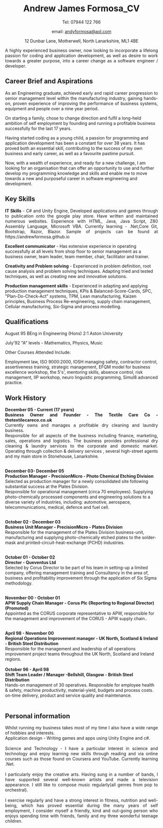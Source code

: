 <div align="center">
<h1>Andrew James Formosa_CV</h1>

Tel: 07944 122 766 

email: andyformosa@aol.com  

12 Dunbar Lane, Motherwell, North Lanarkshire, ML1 4BE
</div>

<p align="justify">A highly experienced business owner, now looking to incorporate a lifelong passion for coding and application development, as well as desire to work towards a greater purpose, into a career change as a software engineer / developer.</p>
<h2>Career Brief and Aspirations</h2>
<p align="justify">As an Engineering graduate, achieved early and rapid career progression to senior management  level within the manufacturing industry, gaining hands-on, proven experience of  improving the performance of business systems, equipment and people over a nine year period.  
  
On starting a family, chose to change direction and fulfil a long-held ambition of self employment by founding and running a profitable business successfully  for the last 17 years.  
  
Having started coding as a young child, a passion for programming and application development has been a constant for over 38 years. It has proved both an essential skill, contributing to the success of my own business and early career, as well as a favourite pastime pursuit.  
  
Now, with a wealth of experience, and ready for a new challenge, I am looking for an organisation that can offer an opportunity to use and  further develop my programming knowledge and skills and enable me to move towards a new and purposeful career in software engineering and development.  </p>
<h2>Key Skills</h2>
<p align="justify"><b>IT Skills</b> - C# and Unity Engine, Developed applications and games through to publication onto the google play store. Have written and maintained numerous websites. Experience with HTML, Java, Java Script, Z80 Assembly Language, Microsoft VBA. Currently learning - .Net,Core Git, Bootstrap, Razor, Blazor. Sample of projects can be found at https://andrewformosa.github.io  
  
<b>Excellent communicator</b> - Has extensive experience in operating successfully at all levels from shop floor to senior management as a business owner, team leader, team member, chair, facilitator and trainer.  
  
<b>Creativity and Problem solving</b> - Experienced in problem definition, root cause analysis and problem solving techniques. Adapting tried and tested techniques, as well as creating new and innovative solutions.  
  
<b>Production management skills</b> - Experienced in adapting and applying production management techniques, KPIs & Balanced-Score-Cards, SPC, "Plan-Do-Check-Act" systems, TPM, Lean manufacturing, Kaizen principles, Business Process Re-engineering, supply chain management, Cellular manufacturing, Six-Sigma and process modelling.  </p>

<h2>Qualifications</h2>
<p align="justify">August 95 BEng in Engineering (Hons) 2:1 Aston University  
  
July'92 "A" levels - Mathematics, Physics, Music  
  
Other Courses Attended Include:  
  
Employment law, ISO 9000:2000, IOSH managing safety, contractor control, assertiveness training, strategic management, EFQM model for business excellence workshop, the 5's', mentoring skills, absence control, risk management, IIP workshop, neuro linguistic programming, Simul8 advanced practice. </p>

<h2>Work History</h2>
<p align="justify"><b>December 05 - Current (17 years) </br>
Business Owner and Founder - The Textile Care Co - thetextilecareco.co.uk</b></br>
Currently owns and manages a profitable dry cleaning and laundry business.</br>
Responsible for all aspects of the business including finance, marketing, sales, operations and logistics. The business provides professional dry cleaning & laundry services to the corporate and domestic market. Operating through collection & delivery services , several high-street agents and my main store in Stonehouse, Lanarkshire.</br></br>

<b>December 03- December 05</br>
Production Manager - PrecisionMicro - Photo Chemical Etching Division</b></br>
Selected as production manager for a newly consolidated site following substantial success at the Plates Division.</br>
Responsible for operational management (circa 70 employees). Supplying photo-chemically processed components and engineering solutions to a diverse variety of industries, including: automotive, aerospace, telecommunications, medical, defence  and fuel cell.</br></br>

<b>October 02 - December 03</br>
Business Unit Manager - PrecisionMicro - Plates Division</b></br>
Responsible for the management of the Plates Division business-unit, manufacturing and supplying photo-chemically etched plates to the solder- mask and printed-circuit-heat-exchange (PCHD) industries.</br></br>

<b>October 01 - October 02</br>
Director - Queventus Ltd</br></b>
Selected by Corus Director to be part of his team in setting-up a limited company, offering management training and Consultancy in the area of, business and profitability improvement through the application of Six Sigma methodology.</br></br>

<b>November 00 - October 01</br>
APW Supply Chain Manager - Corus Plc {Reporting to Regional Director) (Promoted)</br></b>
Appointed as the CORUS corporate representative to APW, responsible for the management and improvement of the CORUS - APW supply chain..</br></br>

<b>April 98 - November 00</br>
Regional Operations Improvement manager - UK North, Scotland & Ireland - British Steel Distribution </br></b>
Responsible for the management and leadership of all operations improvement project teams throughout the UK North, Scotland and Ireland regions.</br></br>
<b>October 96 - April 98</br>
Shift Team Leader / Manager -Bellshill, Glasgow - British Steel Distribution</br></b>
Hands-on management of 30 operatives. Responsible for employee health & safety, machine productivity, material-yield, budgets and process costs. on-time delivery, product and service quality and maintenance.</br></br></p>

<h2>Personal information</h2>
<p align="justify">Whilst running my business takes most of my time I also have a wide range of hobbies and interests.</br>
Application design - Writing games and apps using Unity Engine and c#.</br></br>
Science and Technology - I have a particular interest in science and technology and enjoy learning new skills through reading and via online courses such as those found on Coursera and YouTube. Currently learning .Net.</br></br>
I particularly enjoy the creative arts. Having sung in a number of bands, I have supported several well-known artists and made a television appearance. I still like to compose music regularly(all genres from pop to orchestral).</br></br>
I exercise regularly and have a strong interest in fitness, nutrition and well-being, which has proved essential during the many years of self employment,
I consider myself a friendly, kind and out-going person who enjoys spending time with friends, family and my three wonderful teenage children.</p>
